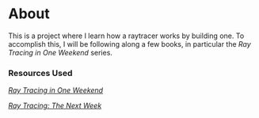 # About
This is a project where I learn how a raytracer works by building one. To accomplish this, I will be following along a few books, in particular the *Ray Tracing in One Weekend* series. 

### Resources Used
[_Ray Tracing in One Weekend_](https://raytracing.github.io/books/RayTracingInOneWeekend.html)

[_Ray Tracing: The Next Week_](https://raytracing.github.io/books/RayTracingTheNextWeek.html)